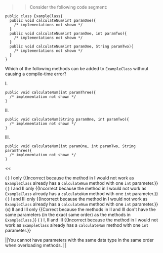 >>Consider the following code segment:
<pre><code>public class ExampleClass{
  public void calculateNum(int paramOne){
    /* implementations not shown */
  }
  public void calculateNum(int paramOne, int paramTwo){
    /* implementations not shown */
  }
  public void calculateNum(int paramOne, String paramTwo){
    /* implementations not shown */
  }
}
</code></pre>
<p>Which of the following methods can be added to <code>ExampleClass</code> without causing a compile-time error?</p>
<p>I.</p>
<pre><code>public void calculateNum(int paramThree){
  /* implementation not shown */
}
</code></pre>
<p>
II.</p>
<pre><code>public void calculateNum(String paramOne, int paramTwo){
  /* implementation not shown */
}
</code></pre>
<p>
III.</p>
<pre><code>public void calculateNum(int paramOne, int paramTwo, String paramThree){
  /* implementation not shown */
}
</code></pre> <<

( ) I only {{Incorrect because the method in I would not work as <code>ExampleClass</code> already has a <code>calculateNum</code> method with one <code>int</code> parameter.}}
( ) I and II only {{Incorrect because the method in I would not work as <code>ExampleClass</code> already has a <code>calculateNum</code> method with one <code>int</code> parameter.}}
( ) I and III only {{Incorrect because the method in I would not work as <code>ExampleClass</code> already has a <code>calculateNum</code> method with one <code>int</code> parameter.}}
(x) II and III only {{Correct because the methods in II and III don't have the same parameters (in the exact same order) as the methods in <code>ExampleClass</code>.}}
( ) I, II and III {{Incorrect because the method in I would not work as <code>ExampleClass</code> already has a <code>calculateNum</code> method with one <code>int</code> parameter.}}

||You cannot have parameters with the same data type in the same order when overloading methods. ||

